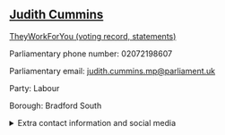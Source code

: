## <a href="https://members.parliament.uk/member/4391/contact">Judith Cummins</a>

<a href="https://www.theyworkforyou.com/mp/25393/judith_cummins/bradford_south">TheyWorkForYou (voting record, statements)</a> 

Parliamentary phone number: 02072198607 

Parliamentary email: judith.cummins.mp@parliament.uk 

Party: Labour 

Borough: Bradford South 

<details><summary>Extra contact information and social media</summary> 
<li>Website: http://www.judithcummins.org.uk/</li>
<li>Twitter: https://twitter.com/judithcummins</li>
<li>Constituency office phone number: 01274924280</li>
<li>Constituency office email: judith.cummins.mp@parliament.uk</li>
<li>Facebook:</li>
<li>Instagram:</li>
<li>Youtube:</li>
<li>Linkedin:</li>
<li>Government department phone number:</li>
<li>Government department email:</li>
<li>Threads:</li>
<li>Party office phone number:</li>
<li>Party office email:</li>
<li>Tiktok:</li>
</details>